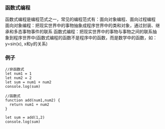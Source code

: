 ### 函数式编程
函数式编程是编程范式之一，常见的编程范式有：面向对象编程、面向过程编程
    面向对象编程：把现实世界中的事物抽象成程序世界中的类和对象，通过封装、继承和多态事物事件的联系
    函数式编程：把现实世界中的事物与事物之间的联系抽象到程序世界中(函数式编程的函数不是程序中的函数，而是数学中的函数，如：y=sin(x), x和y的关系)

### 例子
    //非函数式
    let num1 = 1
    let num2 = 2
    let sum = num1 + num2
    console.log(sum)

    //函数式
    function add(num1,num2) {
      return num1 + num2
    }

    let sum = add(1,2)
    console.log(sum)
